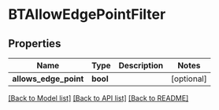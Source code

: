 # BTAllowEdgePointFilter

## Properties
Name | Type | Description | Notes
------------ | ------------- | ------------- | -------------
**allows_edge_point** | **bool** |  | [optional] 

[[Back to Model list]](../README.md#documentation-for-models) [[Back to API list]](../README.md#documentation-for-api-endpoints) [[Back to README]](../README.md)


